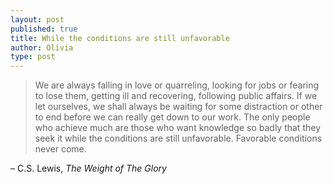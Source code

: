 ```yaml
---
layout: post
published: true
title: While the conditions are still unfavorable
author: Olivia
type: post
---
```


> We are always falling in love or quarreling, looking for jobs or fearing to lose them, getting ill and recovering, following public affairs. If we let ourselves, we shall always be waiting for some distraction or other to end before we can really get down to our work. The only people who achieve much are those who want knowledge so badly that they seek it while the conditions are still unfavorable. Favorable conditions never come.

– C.S. Lewis, _The Weight of The Glory_